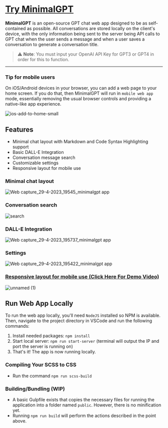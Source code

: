 # [Try MinimalGPT](https://minimalgpt.app/)

**MinimalGPT** is an open-source GPT chat web app designed to be as self-contained as possible. All conversations are stored locally on the client's device, with the only information being sent to the server being API calls to GPT chat when the user sends a message and when a user saves a conversation to generate a conversation title.

> ⚠️ **Note**: You must input your OpenAI API Key for GPT3 or GPT4 in order for this to function.

---

### Tip for mobile users

On iOS/Android devices in your browser, you can add a web page to your home screen. If you do that, then MinimalGPT will run in `mobile web app` mode, essentially removing the usual browser controls and providing a native-like app experience.

![ios-add-to-home-small](https://user-images.githubusercontent.com/2380471/235267080-d69a2a46-50fa-4acf-b36b-da10b5d439d1.jpg)

## Features

- Minimal chat layout with Markdown and Code Syntax Highlighting support
- Basic DALL-E Integration
- Conversation message search
- Customizable settings
- Responsive layout for mobile use

### Minimal chat layout

![Web capture_29-4-2023_19545_minimalgpt app](https://user-images.githubusercontent.com/2380471/235330441-1c17f182-1dfc-4e68-acb6-9f96ec9d031f.jpeg)

### Conversation search

![search](https://user-images.githubusercontent.com/2380471/235330608-4e7a799d-8968-4a0d-81bf-499f646e2ce4.png)

### DALL-E Integration

![Web capture_29-4-2023_195737_minimalgpt app](https://user-images.githubusercontent.com/2380471/235330549-ce91ba12-aa20-4284-8b91-b3391f88446a.jpeg)

### Settings

![Web capture_29-4-2023_195422_minimalgpt app](https://user-images.githubusercontent.com/2380471/235330449-fcb36cf3-13e3-44c6-a1c2-4b934e851efa.jpeg)

### [Responsive layout for mobile use (Click Here For Demo Video)](https://www.youtube.com/shorts/pUSd8ENeh0g)

![unnamed (1)](https://user-images.githubusercontent.com/2380471/235331432-ce06a826-e2f1-4ab6-8d16-284cdaa9427b.png)

## Run Web App Locally

To run the web app locally, you'll need `NodeJS` installed so NPM is available. Then, navigate to the project directory in VSCode and run the following commands:

1. Install needed packages: `npm install`
2. Start local server: `npm run start-server` (terminal will output the IP and port the server is running on)
3. That's it! The app is now running locally.

### Compiling Your SCSS to CSS

- Run the command `npm run scss-build`

### Building/Bundling (WIP)

- A basic Gulpfile exists that copies the necessary files for running the application into a folder named `public`. However, there is no minification yet.
- Running `npm run build` will perform the actions described in the point above.
